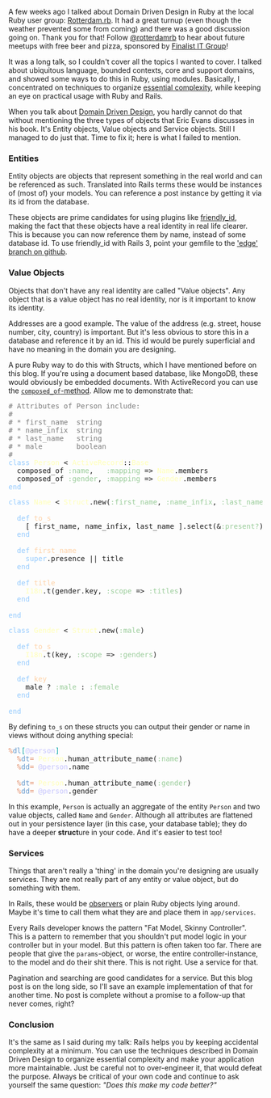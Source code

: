 A few weeks ago I talked about Domain Driven Design in Ruby at the local Ruby user group: [Rotterdam.rb](http://rotterdam-rb.org/). It had a great turnup (even though the weather prevented some from coming) and there was a good discussion going on. Thank you for that! Follow [@rotterdamrb](http://twitter.com/rotterdamrb) to hear about future meetups with free beer and pizza, sponsored by [Finalist IT Group](http://finalist.nl/)!

It was a long talk, so I couldn't cover all the topics I wanted to cover. I talked about ubiquitous language, bounded contexts, core and support domains, and showed some ways to do this in Ruby, using modules. Basically, I concentrated on techniques to organize [essential complexity](http://en.wikipedia.org/wiki/Essential_complexity), while keeping an eye on practical usage with Ruby and Rails.

When you talk about [Domain Driven Design](http://www.amazon.com/Domain-Driven-Design-Tackling-Complexity-Software/dp/0321125215), you hardly cannot do that without mentioning the three types of objects that Eric Evans discusses in his book. It's Entity objects, Value objects and Service objects. Still I managed to do just that. Time to fix it; here is what I failed to mention.

### Entities

Entity objects are objects that represent something in the real world and can be referenced as such. Translated into Rails terms these would be instances of (most of) your models. You can reference a post instance by getting it via its id from the database.

These objects are prime candidates for using plugins like [friendly_id](http://norman.github.com/friendly_id/), making the fact that these objects have a real identity in real life clearer. This is because you can now reference them by name, instead of some database id. To use friendly_id with Rails 3, point your gemfile to the ['edge' branch on github](https://github.com/norman/friendly_id/tree/edge).

### Value Objects

Objects that don't have any real identity are called "Value objects". Any object that is a value object has no real identity, nor is it important to know its identity.

Addresses are a good example. The value of the address (e.g. street, house number, city, country) is important. But it's less obvious to store this in a database and reference it by an id. This id would be purely superficial and have no meaning in the domain you are designing.

A pure Ruby way to do this with Structs, which I have mentioned before on this blog. If you're using a document based database, like MongoDB, these would obviously be embedded documents. With ActiveRecord you can use the [`composed_of`-method](http://apidock.com/rails/ActiveRecord/Aggregations/ClassMethods/composed_of). Allow me to demonstrate that:

<pre class="ir_black"><font color="#7c7c7c"># Attributes of Person include:</font>
<font color="#7c7c7c"># </font>
<font color="#7c7c7c"># * first_name&nbsp;&nbsp;string</font>
<font color="#7c7c7c"># * name_infix&nbsp;&nbsp;string</font>
<font color="#7c7c7c"># * last_name&nbsp;&nbsp; string</font>
<font color="#7c7c7c"># * male&nbsp;&nbsp;&nbsp;&nbsp;&nbsp;&nbsp;&nbsp;&nbsp;boolean</font>
<font color="#7c7c7c">#</font>
<font color="#96cbfe">class</font>&nbsp;<font color="#ffffb6">Person</font>&nbsp;&lt; <font color="#ffffb6">ActiveRecord</font>::<font color="#ffffb6">Base</font>
&nbsp;&nbsp;composed_of <font color="#99cc99">:name</font>,&nbsp;&nbsp; <font color="#99cc99">:mapping</font>&nbsp;=&gt; <font color="#ffffb6">Name</font>.members
&nbsp;&nbsp;composed_of <font color="#99cc99">:gender</font>, <font color="#99cc99">:mapping</font>&nbsp;=&gt; <font color="#ffffb6">Gender</font>.members
<font color="#96cbfe">end</font></pre>

<pre class="ir_black"><font color="#96cbfe">class</font>&nbsp;<font color="#ffffb6">Name</font>&nbsp;&lt; <font color="#ffffb6">Struct</font>.new(<font color="#99cc99">:first_name</font>, <font color="#99cc99">:name_infix</font>, <font color="#99cc99">:last_name</font>, <font color="#99cc99">:gender</font>)

&nbsp;&nbsp;<font color="#96cbfe">def</font>&nbsp;<font color="#ffd2a7">to_s</font>
&nbsp;&nbsp;&nbsp;&nbsp;[&nbsp;first_name, name_infix, last_name ].select(&amp;<font color="#99cc99">:present?</font>).join(<font color="#336633">'</font><font color="#a8ff60">&nbsp;</font><font color="#336633">'</font>)
&nbsp;&nbsp;<font color="#96cbfe">end</font>

&nbsp;&nbsp;<font color="#96cbfe">def</font>&nbsp;<font color="#ffd2a7">first_name</font>
&nbsp;&nbsp;&nbsp;&nbsp;<font color="#96cbfe">super</font>.presence || title
&nbsp;&nbsp;<font color="#96cbfe">end</font>

&nbsp;&nbsp;<font color="#96cbfe">def</font>&nbsp;<font color="#ffd2a7">title</font>
&nbsp;&nbsp;&nbsp;&nbsp;<font color="#ffffb6">I18n</font>.t(gender.key, <font color="#99cc99">:scope</font>&nbsp;=&gt; <font color="#99cc99">:titles</font>)
&nbsp;&nbsp;<font color="#96cbfe">end</font>

<font color="#96cbfe">end</font></pre>

<pre class="ir_black"><font color="#96cbfe">class</font>&nbsp;<font color="#ffffb6">Gender</font>&nbsp;&lt; <font color="#ffffb6">Struct</font>.new(<font color="#99cc99">:male</font>)

&nbsp;&nbsp;<font color="#96cbfe">def</font>&nbsp;<font color="#ffd2a7">to_s</font>
&nbsp;&nbsp;&nbsp;&nbsp;<font color="#ffffb6">I18n</font>.t(key, <font color="#99cc99">:scope</font>&nbsp;=&gt; <font color="#99cc99">:genders</font>)
&nbsp;&nbsp;<font color="#96cbfe">end</font>

&nbsp;&nbsp;<font color="#96cbfe">def</font>&nbsp;<font color="#ffd2a7">key</font>
&nbsp;&nbsp;&nbsp;&nbsp;male ? <font color="#99cc99">:male</font>&nbsp;: <font color="#99cc99">:female</font>
&nbsp;&nbsp;<font color="#96cbfe">end</font>

<font color="#96cbfe">end</font></pre>

By defining `to_s` on these structs you can output their gender or name in views without doing anything special:

<pre class="ir_black"><font color="#e18964">%</font><font color="#6699cc">dl</font><font color="#00a0a0">[</font><font color="#c6c5fe">@person</font><font color="#00a0a0">]</font>
&nbsp;&nbsp;<font color="#e18964">%</font><font color="#6699cc">dt</font><font color="#e18964">=</font>&nbsp;<font color="#ffffb6">Person</font>.human_attribute_name(<font color="#99cc99">:name</font>)
&nbsp;&nbsp;<font color="#e18964">%</font><font color="#6699cc">dd</font><font color="#e18964">=</font>&nbsp;<font color="#c6c5fe">@person</font>.name
&nbsp;&nbsp;
&nbsp;&nbsp;<font color="#e18964">%</font><font color="#6699cc">dt</font><font color="#e18964">=</font>&nbsp;<font color="#ffffb6">Person</font>.human_attribute_name(<font color="#99cc99">:gender</font>)
&nbsp;&nbsp;<font color="#e18964">%</font><font color="#6699cc">dd</font><font color="#e18964">=</font>&nbsp;<font color="#c6c5fe">@person</font>.gender</pre>

In this example, `Person` is actually an aggregate of the entity `Person` and two value objects, called `Name` and `Gender`. Although all attributes are flattened out in your persistence layer (in this case, your database table); they do have a deeper **struct**ure in your code. And it's easier to test too!

### Services

Things that aren't really a 'thing' in the domain you're designing are usually services. They are not really part of any entity or value object, but do something with them.

In Rails, these would be [observers](http://guides.rubyonrails.org/active_record_validations_callbacks.html#observers) or plain Ruby objects lying around. Maybe it's time to call them what they are and place them in `app/services`.

Every Rails developer knows the pattern "Fat Model, Skinny Controller". This is a pattern to remember that you shouldn't put model logic in your controller but in your model. But this pattern is often taken too far. There are people that give the `params`-object, or worse, the entire controller-instance, to the model and do their shit there. This is not right. Use a service for that.

Pagination and searching are good candidates for a service. But this blog post is on the long side, so I'll save an example implementation of that for another time. No post is complete without a promise to a follow-up that never comes, right?

### Conclusion

It's the same as I said during my talk: Rails helps you by keeping accidental complexity at a minimum. You can use the techniques described in Domain Driven Design to organize essential complexity and make your application more maintainable. Just be careful not to over-engineer it, that would defeat the purpose. Always be critical of your own code and continue to ask yourself the same question: *"Does this make my code better?"*

